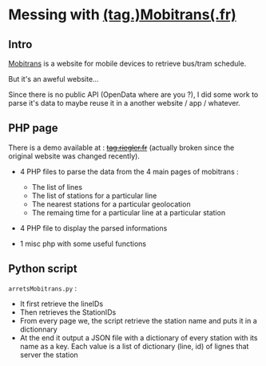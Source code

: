 # Messing with [(tag.)Mobitrans(.fr)](http://tag.mobitrans.fr)


## Intro 

[Mobitrans](tag.mobitrans.fr) is a website for mobile devices to retrieve bus/tram schedule. 

But it's an aweful website… 

Since there is no public API (OpenData where are you ?), I did some work to parse it's data to maybe reuse it in a another website / app / whatever. 


## PHP page 
There is a demo available at : ~~[tag.riegler.fr](tag.riegler.fr)~~ (actually broken since the original website was changed recently). 

* 4 PHP files to parse the data from the 4 main pages of mobitrans :
	* The list of lines 
	* The list of stations for a particular line 
	* The nearest stations for a particular geolocation
	* The remaing time for a particular line at a particular station
	
* 4 PHP file to display the parsed informations
* 1 misc php with some useful functions


## Python script 

`arretsMobitrans.py` : 

* It first retrieve the lineIDs
* Then retrieves the StationIDs 
* From every page we, the script retrieve the station name and puts it in a dictionnary 
* At the end it output a JSON file with a dictionary of every station with its name as a key. Each value is a list of dictionary (line, id) of lignes that server the station 






